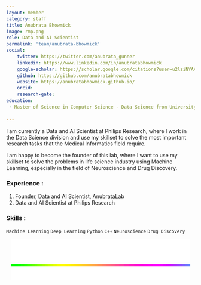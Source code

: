 ```yaml
---
layout: member
category: staff
title: Anubrata Bhowmick
image: rmp.png
role: Data and AI Scientist
permalink: 'team/anubrata-bhowmick'
social:
    twitter: https://twitter.com/anubrata_gunner
    linkedin: https://www.linkedin.com/in/anubratabhowmick
    google-scholar: https://scholar.google.com/citations?user=u2lziNYAAAAJ&hl=en
    github: https://github.com/anubratabhowmick
    website: https://anubratabhowmick.github.io/
    orcid: 
    research-gate: 
education:
 - Master of Science in Computer Science - Data Science from University of Twente

---
```


I am currently a Data and AI Scientist at Philips Research, where I work in the Data Science division and use my skillset to solve the most important research tasks that the Medical Informatics field require.

I am happy to become the founder of this lab, where I want to use my skillset to solve the problems in life science industry using Machine Learning, especially in the field of Neuroscience and Drug Discovery.

### Experience : 

1. Founder, Data and AI Scientist, AnubrataLab
2. Data and AI Scientist at Philips Research  
              
### Skills : 

`Machine Learning` `Deep Learning` `Python` `C++` `Neuroscience` `Drug Discovery` 

<p align="center">
  <a href="https://anubratalab.github.io">
    <img src="https://raw.githubusercontent.com/anubratalab/anubratalab.github.io/main/images/Delete/giphy.gif" alt="Logo">
  </a>
</p>

